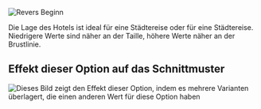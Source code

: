 ![Revers Beginn](lapelstart.svg)

Die Lage des Hotels ist ideal für eine Städtereise oder für eine Städtereise. Niedrigere Werte sind näher an der Taille, höhere Werte näher an der Brustlinie.

## Effekt dieser Option auf das Schnittmuster

![Dieses Bild zeigt den Effekt dieser Option, indem es mehrere Varianten überlagert, die einen anderen Wert für diese Option haben](jaeger_lapelstart_sample.svg "Effekt dieser Option auf das Schnittmuster")
